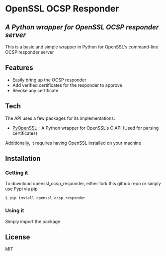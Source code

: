 # OpenSSL OCSP Responder
## _A Python wrapper for OpenSSL OCSP responder server_

This is a basic and simple wrapper in Python for OpenSSL's command-line OCSP responder server

## Features

- Easily bring up the OCSP responder
- Add verified certificates for the responder to approve
- Revoke any certificate

## Tech

The API uses a few packages for its implementations:
- [PyOpenSSL](https://pypi.org/project/pyOpenSSL/) - A Python wrapper for OpenSSL's C API (Used for parsing certificates)

Additionally, it requires having OpenSSL installed on your machine


## Installation
### Getting it
To download openssl_ocsp_responder, either fork this github repo or simply use Pypi via pip

```$ pip install openssl_ocsp_responder```

### Using it
Simply import the package 


## License
MIT
